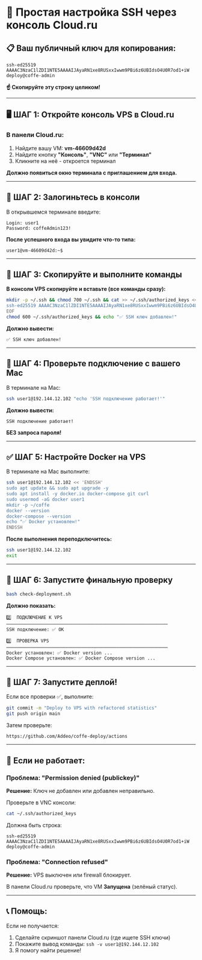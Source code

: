 # 🔑 Простая настройка SSH через консоль Cloud.ru

## 📋 Ваш публичный ключ для копирования:

```
ssh-ed25519 AAAAC3NzaC1lZDI1NTE5AAAAIJAyaRN1xe8RUSxxIwwm9PBi6z6UBIdsO4U0R7od1+iW deploy@coffe-admin
```

**☝️ Скопируйте эту строку целиком!**

---

## 🖥️ ШАГ 1: Откройте консоль VPS в Cloud.ru

### В панели Cloud.ru:

1. Найдите вашу VM: **vm-46609d42d**
2. Найдите кнопку **"Консоль"**, **"VNC"** или **"Терминал"**
3. Кликните на неё - откроется терминал

**Должно появиться окно терминала с приглашением для входа.**

---

## 🔐 ШАГ 2: Залогиньтесь в консоли

В открывшемся терминале введите:

```
Login: user1
Password: coffeAdmin123!
```

**После успешного входа вы увидите что-то типа:**

```
user1@vm-46609d42d:~$
```

---

## 📝 ШАГ 3: Скопируйте и выполните команды

**В консоли VPS скопируйте и вставьте (все команды сразу):**

```bash
mkdir -p ~/.ssh && chmod 700 ~/.ssh && cat >> ~/.ssh/authorized_keys << 'EOF'
ssh-ed25519 AAAAC3NzaC1lZDI1NTE5AAAAIJAyaRN1xe8RUSxxIwwm9PBi6z6UBIdsO4U0R7od1+iW deploy@coffe-admin
EOF
chmod 600 ~/.ssh/authorized_keys && echo "✅ SSH ключ добавлен!"
```

**Должно вывести:**

```
✅ SSH ключ добавлен!
```

---

## 🧪 ШАГ 4: Проверьте подключение с вашего Mac

В терминале на Mac:

```bash
ssh user1@192.144.12.102 "echo 'SSH подключение работает!'"
```

**Должно вывести:**

```
SSH подключение работает!
```

**БЕЗ запроса пароля!**

---

## ✅ ШАГ 5: Настройте Docker на VPS

В терминале на Mac выполните:

```bash
ssh user1@192.144.12.102 << 'ENDSSH'
sudo apt update && sudo apt upgrade -y
sudo apt install -y docker.io docker-compose git curl
sudo usermod -aG docker user1
mkdir -p ~/coffe
docker --version
docker-compose --version
echo "✅ Docker установлен!"
ENDSSH
```

**После выполнения переподключитесь:**

```bash
ssh user1@192.144.12.102
exit
```

---

## 🚀 ШАГ 6: Запустите финальную проверку

```bash
bash check-deployment.sh
```

**Должно показать:**

```
2️⃣  ПОДКЛЮЧЕНИЕ К VPS
────────────────────────────────────────────────────────────
SSH подключение: ✅ OK

3️⃣  ПРОВЕРКА VPS
────────────────────────────────────────────────────────────
Docker установлен: ✅ Docker version ...
Docker Compose установлен: ✅ Docker Compose version ...
```

---

## 🎉 ШАГ 7: Запустите деплой!

Если все проверки ✅, выполните:

```bash
git commit -m "Deploy to VPS with refactored statistics"
git push origin main
```

Затем проверьте:

```
https://github.com/Addeo/coffe-deploy/actions
```

---

## 🐛 Если не работает:

### Проблема: "Permission denied (publickey)"

**Решение:** Ключ не добавлен или добавлен неправильно.

Проверьте в VNC консоли:

```bash
cat ~/.ssh/authorized_keys
```

Должна быть строка:

```
ssh-ed25519 AAAAC3NzaC1lZDI1NTE5AAAAIJAyaRN1xe8RUSxxIwwm9PBi6z6UBIdsO4U0R7od1+iW deploy@coffe-admin
```

### Проблема: "Connection refused"

**Решение:** VPS выключен или firewall блокирует.

В панели Cloud.ru проверьте, что VM **Запущена** (зелёный статус).

---

## 📞 Помощь:

Если не получается:

1. Сделайте скриншот панели Cloud.ru (где ищете SSH ключи)
2. Покажите вывод команды: `ssh -v user1@192.144.12.102`
3. Я помогу найти решение!
